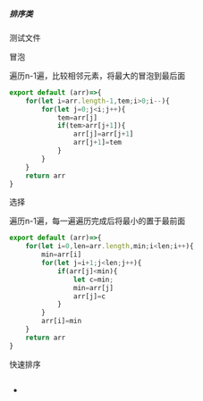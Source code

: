 ##### 排序类

测试文件


冒泡

遍历n-1遍，比较相邻元素，将最大的冒泡到最后面

```javascript
export default (arr)=>{
    for(let i=arr.length-1,tem;i>0;i--){
        for(let j=0;j<i;j++){
            tem=arr[j]
            if(tem>arr[j+1]){
                arr[j]=arr[j+1]
                arr[j+1]=tem	
            }
        }
    }
    return arr 
}
```





选择

遍历n-1遍，每一遍遍历完成后将最小的置于最前面

```javascript
export default (arr)=>{
    for(let i=0,len=arr.length,min;i<len;i++){
        min=arr[i]
        for(let j=i+1;j<len;j++){
            if(arr[j]<min){
                let c=min;
                min=arr[j]
                arr[j]=c
            }
        }
        arr[i]=min
    }
    return arr
}
```



快速排序

```javascript

```

















* 



```javascript

```







